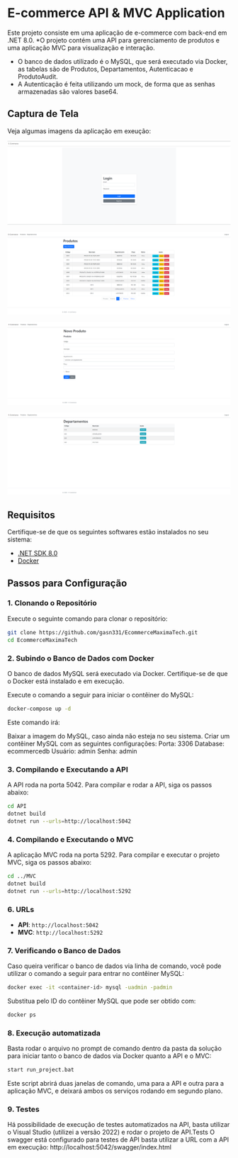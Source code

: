 # E-commerce API & MVC Application

 Este projeto consiste em uma aplicação de e-commerce com back-end em .NET 8.0. 
*O projeto contém uma API para gerenciamento de produtos e uma aplicação MVC para visualização e interação.
* O banco de dados utilizado é o MySQL, que será executado via Docker, as tabelas são de Produtos, Departamentos, Autenticacao e ProdutoAudit.
* A Autenticação é feita utilizando um mock, de forma que as senhas armazenadas são valores base64.

## Captura de Tela

Veja algumas imagens da aplicação em exeução:

![Tela de login](ExemplosDeTela/TelaDeLogin.png)

![Tela de Produtos](ExemplosDeTela/TelaDeProdutos.png)

![Tela de novo produto](ExemplosDeTela/TelaDeNovoProduto.png)

![Tela de Departamentos](ExemplosDeTela/TelaDeDepartamentos.png)

## Requisitos

Certifique-se de que os seguintes softwares estão instalados no seu sistema:

- [.NET SDK 8.0](https://dotnet.microsoft.com/en-us/download/dotnet/8.0)
- [Docker](https://www.docker.com/get-started)

## Passos para Configuração

### 1. Clonando o Repositório

Execute o seguinte comando para clonar o repositório:

```bash
git clone https://github.com/gasn331/EcommerceMaximaTech.git
cd EcommerceMaximaTech
```` 

### 2. Subindo o Banco de Dados com Docker

O banco de dados MySQL será executado via Docker. Certifique-se de que o Docker está instalado e em execução.

Execute o comando a seguir para iniciar o contêiner do MySQL:

```bash
docker-compose up -d
```

Este comando irá:

Baixar a imagem do MySQL, caso ainda não esteja no seu sistema.
Criar um contêiner MySQL com as seguintes configurações:
	Porta: 3306
	Database: ecommercedb
	Usuário: admin
	Senha: admin


### 3. Compilando e Executando a API

A API roda na porta 5042. Para compilar e rodar a API, siga os passos abaixo:

```bash
cd API
dotnet build
dotnet run --urls=http://localhost:5042
```


### 4. Compilando e Executando o MVC

A aplicação MVC roda na porta 5292. Para compilar e executar o projeto MVC, siga os passos abaixo:

```bash
cd ../MVC
dotnet build
dotnet run --urls=http://localhost:5292
```

### 6. URLs

- **API**: `http://localhost:5042`
- **MVC**: `http://localhost:5292`

### 7. Verificando o Banco de Dados

Caso queira verificar o banco de dados via linha de comando, você pode utilizar o comando a seguir para entrar no contêiner MySQL:

```bash
docker exec -it <container-id> mysql -uadmin -padmin
```

Substitua <container-id> pelo ID do contêiner MySQL que pode ser obtido com:

```bash
docker ps
```


### 8. Execução automatizada 

Basta rodar o arquivo no prompt de comando dentro da pasta da solução para iniciar tanto o banco de dados via Docker quanto a API e o MVC:

```bash
start run_project.bat
```

Este script abrirá duas janelas de comando, uma para a API e outra para a aplicação MVC, e deixará ambos os serviços rodando em segundo plano.


### 9. Testes

Há possibilidade de execução de testes automatizados na API, basta utilizar o Visual Studio (utilizei a versão 2022) e rodar o projeto de API.Tests
O swagger está configurado para testes de API basta utilizar a URL com a API em execução: http://localhost:5042/swagger/index.html
